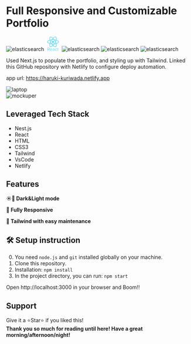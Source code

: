 # Full Responsive and Customizable Portfolio
<p align="left">
  <img src="https://github.com/kuri-sun/portfolio/assets/62743644/a3f7ffa7-a798-4e7b-a4ce-6adfe86c4f7e" alt="elasticsearch" width="40" height="40"/>
  <img src="https://raw.githubusercontent.com/devicons/devicon/master/icons/react/react-original-wordmark.svg" alt="react" width="40" height="40"/>
  <img src="https://github.com/kuri-sun/portfolio/assets/62743644/3826258f-68cf-4c32-b94a-fdbe64462d75" alt="elasticsearch" width="40" height="40"/>
  <img src="https://github.com/kuri-sun/portfolio/assets/62743644/99f88f0f-21d0-461e-b3bc-fd0695879d76" alt="elasticsearch" width="40" height="40"/>
  <img src="https://github.com/kuri-sun/portfolio/assets/62743644/34216922-fae1-48be-a72b-dae01e0e75e8" alt="elasticsearch" width="40" height="40"/>
</p>
Used Next.js to populate the portfolio, and styling up with Tailwind.
Linked this GitHub repository with Netlify to configure deploy automation.

app url: https://haruki-kuriwada.netlify.app
<br/>

![laptop](https://github.com/kuri-sun/portfolio/assets/62743644/54bac1c5-e58c-4a99-98e3-5b7a5482c759)
<br/>
![mockuper](https://github.com/kuri-sun/portfolio/assets/62743644/c1c79c76-33a4-4283-b41e-77b499744cb5)
<br/>

## Leveraged Tech Stack

- Nest.js
- React
- HTML
- CSS3
- Tailwind
- VsCode
- Netlify

## Features

**☀️🌙 Dark&Light mode**

**📱 Fully Responsive**

**🎨 Tailwind with easy maintenance**

## 🛠 Setup instruction

0. You need `node.js` and `git` installed globally on your machine.
1. Clone this repository.
2. Installation: `npm install`
3. In the project directory, you can run: `npm start`

Open http://localhost:3000 in your browser and Boom!!

## Support

Give it a ⭐Star⭐ if you liked this! <br/>
**Thank you so much for reading until here! Have a great morning/afternoon/night!**
